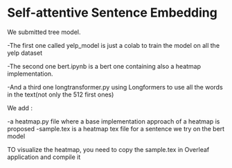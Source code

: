 # Self-attentive Sentence Embedding

We submitted tree model.

-The first one called yelp_model is just a colab to train the model on all the yelp dataset

-The second one bert.ipynb is a bert one containing also a heatmap implementation.

-And a third one longtransformer.py using Longformers to use all the words in the text(not only the 512 first ones)

We add :

-a heatmap.py file where a base implementation approach of a heatmap is proposed 
-sample.tex is a heatmap tex file for a sentence we try on the bert model

TO visualize the heatmap, you need to copy the sample.tex in Overleaf application and compile it



